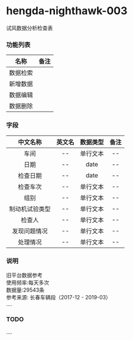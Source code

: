# hengda-nighthawk-003
试风数据分析检查表

### 功能列表

|名称|备注|
|:-:|:-:|
|数据检索||
|新增数据||
|数据编辑||
|数据删除||

### 字段

|中文名称|英文名|数据类型|备注|
|:-:|:-:|:-:|:-:|
|车间|--|单行文本|--|
|日期|--|date|--|
|检查日期|--|date|--|
|检查车次|--|单行文本|--|
|组别|--|单行文本|--|
|制动机试验类型|--|单行文本|--|	
|检查人|--|单行文本|--|
|发现问题情况|--|单行文本|--|
|处理情况|--|单行文本|--|

### 说明

旧平台数据参考  
使用频率:每天多次  
数据量:29543条  
参考来源: 长春车辆段（2017-12 - 2019-03）  
....

### TODO
....